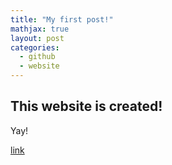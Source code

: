 ```yaml
---
title: "My first post!"
mathjax: true
layout: post
categories:
  - github
  - website
---
```


## This website is created!

Yay!

[link](mit.edu)
